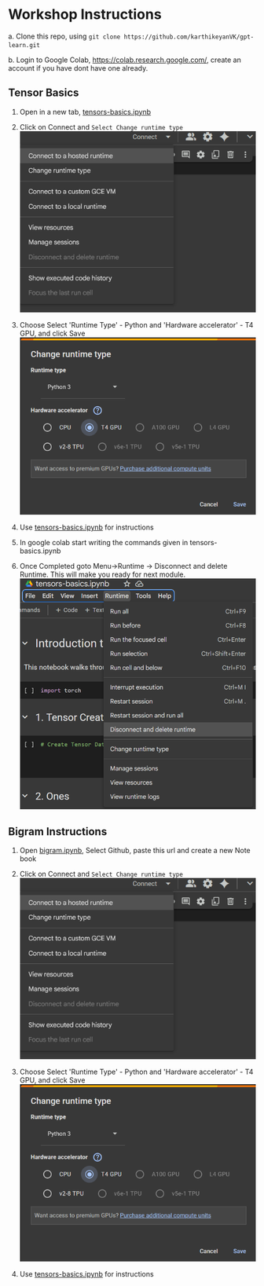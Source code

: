 # Workshop Instructions

a. Clone this repo, using `git clone https://github.com/karthikeyanVK/gpt-learn.git`

b. Login to Google Colab, https://colab.research.google.com/, create an account if you have dont have one already.

## Tensor Basics

1. Open in a new tab,
<a href="https://colab.research.google.com/drive/1E1EstGTTzuly9YY-RGM-fbm0-hNSlPa9?usp=sharing" target="_blank">tensors-basics.ipynb</a> 

2. Click on Connect and `Select Change runtime type`
![alt text](images//tensorbasics//connect.png)

3. Choose Select 'Runtime Type' - Python and 'Hardware accelerator' - T4 GPU, and click Save
![alt text](images//tensorbasics//selectruntime.png)
5. Use [tensors-basics.ipynb](tensors-basics.ipynb) for instructions
6. In google colab start writing the commands given in tensors-basics.ipynb

7. Once Completed goto Menu->Runtime -> Disconnect and delete Runtime. This will make you ready for next module. 
![alt text](images//tensorbasics//deleteruntime.png)

## Bigram Instructions

1. Open [bigram.ipynb](https://colab.research.google.com/drive/1CRTMp684qtZMiAhWP42Y92rjtetXmJot?usp=sharing), Select Github, paste this url and create a new Note book
2. Click on Connect and `Select Change runtime type`
![alt text](images//tensorbasics//connect.png)

3. Choose Select 'Runtime Type' - Python and 'Hardware accelerator' - T4 GPU, and click Save
![alt text](images//tensorbasics//selectruntime.png)
5. Use [tensors-basics.ipynb](tensors-basics.ipynb) for instructions




